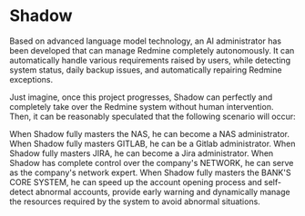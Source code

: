 # Shadow
Based on advanced language model technology, an AI administrator has been developed that can manage Redmine completely autonomously. It can automatically handle various requirements raised by users, while detecting system status, daily backup issues, and automatically repairing Redmine exceptions.



Just imagine, once this project progresses, Shadow can perfectly and completely take over the Redmine system without human intervention. Then, it can be reasonably speculated that the following scenario will occur:

When Shadow fully masters the NAS, he can become a NAS administrator.
When Shadow fully masters GITLAB, he can be a Gitlab administrator.
When Shadow fully masters JIRA, he can become a Jira administrator.
When Shadow has complete control over the company's NETWORK, he can serve as the company's network expert.
When Shadow fully masters the BANK'S CORE SYSTEM, he can speed up the account opening process and self-detect abnormal accounts, provide early warning and dynamically manage the resources required by the system to avoid abnormal situations.
